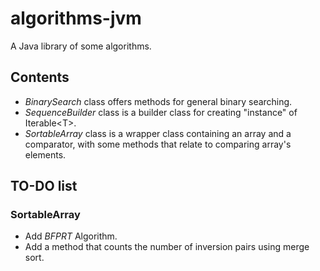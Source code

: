# algorithms-jvm

A Java library of some algorithms.

## Contents

* *BinarySearch* class offers methods for general binary searching.
* *SequenceBuilder* class is a builder class for creating "instance" of Iterable\<T\>.
* *SortableArray* class is a wrapper class containing an array and a comparator, with some methods that relate to comparing array's elements.

## TO-DO list

### SortableArray

* Add *BFPRT* Algorithm.
* Add a method that counts the number of inversion pairs using merge sort.